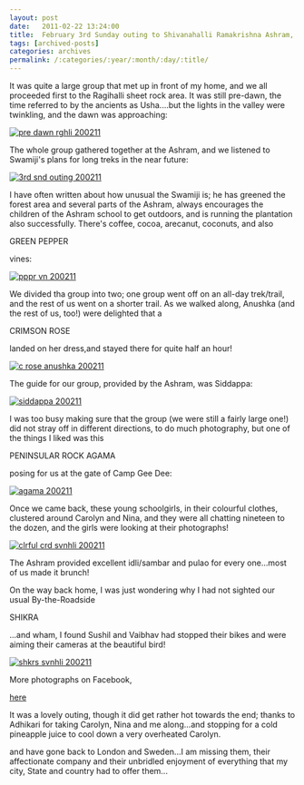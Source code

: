 ```yaml
---
layout: post
date:	2011-02-22 13:24:00
title:  February 3rd Sunday outing to Shivanahalli Ramakrishna Ashram, 200211
tags: [archived-posts]
categories: archives
permalink: /:categories/:year/:month/:day/:title/
---
```

It was quite a large group that met up in front of my home, and we all proceeded first to the Ragihalli sheet rock area. It was still pre-dawn, the time referred to by the ancients as Usha....but the lights in the valley were twinkling, and the dawn was approaching:


<a href="http://s1142.photobucket.com/albums/n602/Deepapctrsglr/?action=view&amp;current=IMG_3799.jpg" target="_blank"><img src="http://i1142.photobucket.com/albums/n602/Deepapctrsglr/IMG_3799.jpg" border="0" alt="pre dawn rghli 200211"></a>

The whole group gathered together at the Ashram, and we listened to Swamiji's plans for long treks in the near future:

<a href="http://s1142.photobucket.com/albums/n602/Deepapctrsglr/?action=view&amp;current=IMG_3805.jpg" target="_blank"><img src="http://i1142.photobucket.com/albums/n602/Deepapctrsglr/IMG_3805.jpg" border="0" alt="3rd snd outing 200211"></a>


<lj-cut text="some more about the outing">


I have often written about how unusual the Swamiji is; he has greened the forest area and several parts of the Ashram, always encourages the children of the Ashram school to get outdoors, and is running the plantation also successfully. There's coffee, cocoa, arecanut, coconuts, and also 

GREEN PEPPER

vines:



<a href="http://s1142.photobucket.com/albums/n602/Deepapctrsglr/?action=view&amp;current=IMG_3854.jpg" target="_blank"><img src="http://i1142.photobucket.com/albums/n602/Deepapctrsglr/IMG_3854.jpg" border="0" alt="pppr vn 200211"></a>

We divided tha group into two; one group went off on an all-day trek/trail, and the rest of us went on a shorter trail. As we walked along, Anushka (and the rest of us, too!) were delighted that a 

CRIMSON ROSE

landed on her dress,and stayed there for quite half an hour!


<a href="http://s1142.photobucket.com/albums/n602/Deepapctrsglr/?action=view&amp;current=IMG_3821.jpg" target="_blank"><img src="http://i1142.photobucket.com/albums/n602/Deepapctrsglr/IMG_3821.jpg" border="0" alt="c rose anushka 200211"></a>

The guide for our group, provided by the Ashram, was Siddappa:


<a href="http://s1142.photobucket.com/albums/n602/Deepapctrsglr/?action=view&amp;current=IMG_3812.jpg" target="_blank"><img src="http://i1142.photobucket.com/albums/n602/Deepapctrsglr/IMG_3812.jpg" border="0" alt="siddappa 200211"></a>


I was too busy making sure that the group (we were still a fairly large one!) did not stray off in different directions, to do much photography, but one of the things I liked was this

PENINSULAR ROCK AGAMA

posing for us at the gate of Camp Gee Dee:


<a href="http://s1142.photobucket.com/albums/n602/Deepapctrsglr/?action=view&amp;current=IMG_3849.jpg" target="_blank"><img src="http://i1142.photobucket.com/albums/n602/Deepapctrsglr/IMG_3849.jpg" border="0" alt="agama 200211"></a>

Once we came back, these young schoolgirls, in their colourful clothes, clustered around Carolyn and Nina, and they were all chatting nineteen to the dozen, and the girls were looking at their photographs!

<a href="http://s1142.photobucket.com/albums/n602/Deepapctrsglr/?action=view&amp;current=IMG_3861.jpg" target="_blank"><img src="http://i1142.photobucket.com/albums/n602/Deepapctrsglr/IMG_3861.jpg" border="0" alt="clrful crd svnhli 200211"></a>


The Ashram provided excellent idli/sambar and pulao for every one...most of us made it brunch!


</lj-cut>


On the way back home, I was just wondering why I had not sighted our usual By-the-Roadside

SHIKRA

...and wham, I found Sushil and Vaibhav had stopped their bikes and were aiming their cameras at the beautiful bird!


<a href="http://s1142.photobucket.com/albums/n602/Deepapctrsglr/?action=view&amp;current=IMG_3871.jpg" target="_blank"><img src="http://i1142.photobucket.com/albums/n602/Deepapctrsglr/IMG_3871.jpg" border="0" alt="shkrs svnhli 200211"></a>

More photographs on Facebook,

<a href="http://www.facebook.com/album.php?fbid=10150094829013878&id=587058877&aid=281606"> here </a>


It was a lovely outing, though it did get rather hot towards the end; thanks to Adhikari for taking Carolyn, Nina and me along...and stopping for a cold pineapple juice to cool down a very overheated Carolyn. 

<lj user="idahoswede"> and <lj user="kejn"> have gone back to London and Sweden...I am missing them, their affectionate company and their unbridled enjoyment of everything that my city, State and country had to offer them...
